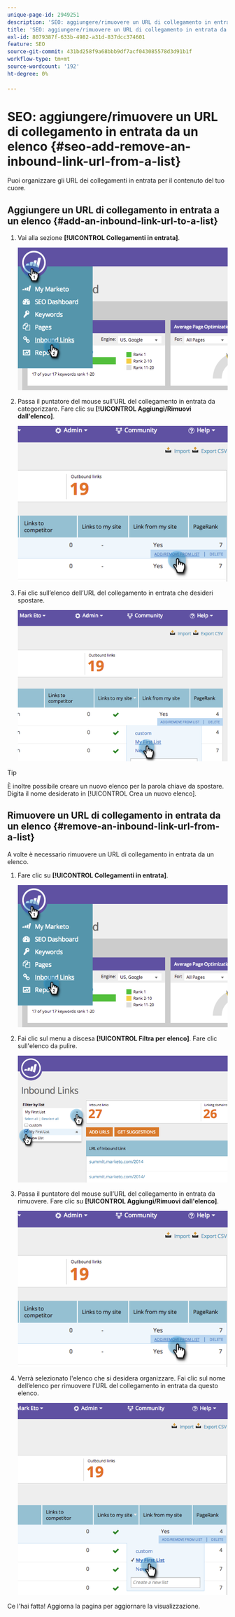 ```yaml
---
unique-page-id: 2949251
description: 'SEO: aggiungere/rimuovere un URL di collegamento in entrata da un elenco - Documentazione di Marketo - Documentazione del prodotto'
title: 'SEO: aggiungere/rimuovere un URL di collegamento in entrata da un elenco'
exl-id: 8079387f-633b-4982-a31d-837dcc374601
feature: SEO
source-git-commit: 431bd258f9a68bbb9df7acf043085578d3d91b1f
workflow-type: tm+mt
source-wordcount: '192'
ht-degree: 0%

---
```


# SEO: aggiungere/rimuovere un URL di collegamento in entrata da un elenco {#seo-add-remove-an-inbound-link-url-from-a-list}

Puoi organizzare gli URL dei collegamenti in entrata per il contenuto del tuo cuore.

## Aggiungere un URL di collegamento in entrata a un elenco {#add-an-inbound-link-url-to-a-list}

1. Vai alla sezione **[!UICONTROL Collegamenti in entrata]**.

   ![](assets/image2014-11-20-18-3a27-3a27.png)

1. Passa il puntatore del mouse sull’URL del collegamento in entrata da categorizzare. Fare clic su **[!UICONTROL Aggiungi/Rimuovi dall&#39;elenco]**.

   ![](assets/image2014-11-20-18-3a27-3a40.png)

1. Fai clic sull’elenco dell’URL del collegamento in entrata che desideri spostare.

   ![](assets/image2014-11-20-18-3a28-3a18.png)

>[!TIP]
>
>È inoltre possibile creare un nuovo elenco per la parola chiave da spostare. Digita il nome desiderato in [!UICONTROL Crea un nuovo elenco].

## Rimuovere un URL di collegamento in entrata da un elenco {#remove-an-inbound-link-url-from-a-list}

A volte è necessario rimuovere un URL di collegamento in entrata da un elenco.

1. Fare clic su **[!UICONTROL Collegamenti in entrata]**.

   ![](assets/image2014-11-20-18-3a28-3a41.png)

1. Fai clic sul menu a discesa **[!UICONTROL Filtra per elenco]**. Fare clic sull&#39;elenco da pulire.

   ![](assets/image2014-11-20-18-3a28-3a57.png)

1. Passa il puntatore del mouse sull’URL del collegamento in entrata da rimuovere. Fare clic su **[!UICONTROL Aggiungi/Rimuovi dall&#39;elenco]**.

   ![](assets/image2014-11-20-18-3a29-3a56.png)

1. Verrà selezionato l&#39;elenco che si desidera organizzare. Fai clic sul nome dell’elenco per rimuovere l’URL del collegamento in entrata da questo elenco.

   ![](assets/image2014-11-20-18-3a30-3a10.png)

Ce l&#39;hai fatta! Aggiorna la pagina per aggiornare la visualizzazione.
